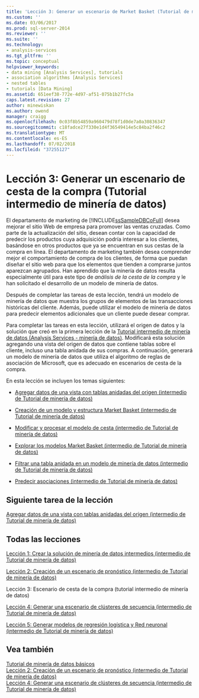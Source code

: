 ```yaml
---
title: 'Lección 3: Generar un escenario de Market Basket (Tutorial de minería de datos intermedios) | Microsoft Docs'
ms.custom: ''
ms.date: 03/06/2017
ms.prod: sql-server-2014
ms.reviewer: ''
ms.suite: ''
ms.technology:
- analysis-services
ms.tgt_pltfrm: ''
ms.topic: conceptual
helpviewer_keywords:
- data mining [Analysis Services], tutorials
- association algorithms [Analysis Services]
- nested tables
- tutorials [Data Mining]
ms.assetid: 651eef38-772e-4d97-af51-075b1b27fc5a
caps.latest.revision: 27
author: minewiskan
ms.author: owend
manager: craigg
ms.openlocfilehash: 0c03f8b54859a960479d78f1d0de7a0a30836347
ms.sourcegitcommit: c18fadce27f330e1d4f36549414e5c84ba2f46c2
ms.translationtype: MT
ms.contentlocale: es-ES
ms.lasthandoff: 07/02/2018
ms.locfileid: "37255127"
---
```

# <a name="lesson-3-building-a-market-basket-scenario-intermediate-data-mining-tutorial"></a>Lección 3: Generar un escenario de cesta de la compra (Tutorial intermedio de minería de datos)
  El departamento de marketing de [!INCLUDE[ssSampleDBCoFull](../includes/sssampledbcofull-md.md)] desea mejorar el sitio Web de empresa para promover las ventas cruzadas. Como parte de la actualización del sitio, desean contar con la capacidad de predecir los productos cuya adquisición podría interesar a los clientes, basándose en otros productos que ya se encuentran en sus cestas de la compra en línea. El departamento de marketing también desea comprender mejor el comportamiento de compra de los clientes, de forma que puedan diseñar el sitio web para que los elementos que tienden a comprarse juntos aparezcan agrupados. Han aprendido que la minería de datos resulta especialmente útil para este tipo de *análisis de la cesta de la compra* y le han solicitado el desarrollo de un modelo de minería de datos.  
  
 Después de completar las tareas de esta lección, tendrá un modelo de minería de datos que muestra los grupos de elementos de las transacciones históricas del cliente. Además, puede utilizar el modelo de minería de datos para predecir elementos adicionales que un cliente puede desear comprar.  
  
 Para completar las tareas en esta lección, utilizará el origen de datos y la solución que creó en la primera lección de la [Tutorial intermedio de minería de datos &#40;Analysis Services - minería de datos&#41;](../../2014/tutorials/intermediate-data-mining-tutorial-analysis-services-data-mining.md). Modificará esta solución agregando una vista del origen de datos que contiene tablas sobre el cliente, incluso una tabla anidada de sus compras.  A continuación, generará un modelo de minería de datos que utiliza el algoritmo de reglas de asociación de Microsoft, que es adecuado en escenarios de cesta de la compra.  
  
 En esta lección se incluyen los temas siguientes:  
  
-   [Agregar datos de una vista con tablas anidadas del origen &#40;intermedio de Tutorial de minería de datos&#41;](../../2014/tutorials/adding-a-data-source-view-with-nested-tables-intermediate-data-mining-tutorial.md)  
  
-   [Creación de un modelo y estructura Market Basket &#40;intermedio de Tutorial de minería de datos&#41;](../../2014/tutorials/creating-a-market-basket-structure-and-model-intermediate-data-mining-tutorial.md)  
  
-   [Modificar y procesar el modelo de cesta &#40;intermedio de Tutorial de minería de datos&#41;](../../2014/tutorials/modify-process-market-basket-model-intermediate-data-mining-tutorial.md)  
  
-   [Explorar los modelos Market Basket &#40;intermedio de Tutorial de minería de datos&#41;](../../2014/tutorials/exploring-the-market-basket-models-intermediate-data-mining-tutorial.md)  
  
-   [Filtrar una tabla anidada en un modelo de minería de datos &#40;intermedio de Tutorial de minería de datos&#41;](../../2014/tutorials/filtering-a-nested-table-in-a-mining-model-intermediate-data-mining-tutorial.md)  
  
-   [Predecir asociaciones &#40;intermedio de Tutorial de minería de datos&#41;](../../2014/tutorials/predicting-associations-intermediate-data-mining-tutorial.md)  
  
## <a name="next-task-in-lesson"></a>Siguiente tarea de la lección  
 [Agregar datos de una vista con tablas anidadas del origen &#40;intermedio de Tutorial de minería de datos&#41;](../../2014/tutorials/adding-a-data-source-view-with-nested-tables-intermediate-data-mining-tutorial.md)  
  
## <a name="all-lessons"></a>Todas las lecciones  
 [Lección 1: Crear la solución de minería de datos intermedios &#40;intermedio de Tutorial de minería de datos&#41;](../../2014/tutorials/lesson-1-create-solution-intermediate-data-mining-tutorial.md)  
  
 [Lección 2: Creación de un escenario de pronóstico &#40;intermedio de Tutorial de minería de datos&#41;](../../2014/tutorials/lesson-2-building-a-forecasting-scenario-intermediate-data-mining-tutorial.md)  
  
 Lección 3: Escenario de cesta de la compra (tutorial intermedio de minería de datos)  
  
 [Lección 4: Generar una escenario de clústeres de secuencia &#40;intermedio de Tutorial de minería de datos&#41;](../../2014/tutorials/lesson-4-build-sequence-clustering-scenario-intermediate-data-mining.md)  
  
 [Lección 5: Generar modelos de regresión logística y Red neuronal &#40;intermedio de Tutorial de minería de datos&#41;](../../2014/tutorials/lesson-5-build-models-intermediate-data-mining-tutorial.md)  
  
## <a name="see-also"></a>Vea también  
 [Tutorial de minería de datos básicos](../../2014/tutorials/basic-data-mining-tutorial.md)   
 [Lección 2: Creación de un escenario de pronóstico &#40;intermedio de Tutorial de minería de datos&#41;](../../2014/tutorials/lesson-2-building-a-forecasting-scenario-intermediate-data-mining-tutorial.md)   
 [Lección 4: Generar una escenario de clústeres de secuencia &#40;intermedio de Tutorial de minería de datos&#41;](../../2014/tutorials/lesson-4-build-sequence-clustering-scenario-intermediate-data-mining.md)  
  
  
